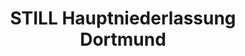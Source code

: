---
title: "STILL Hauptniederlassung Dortmund"
url: /dortmund/still-hauptniederlassung-dortmund/
shop: Allgemein
---